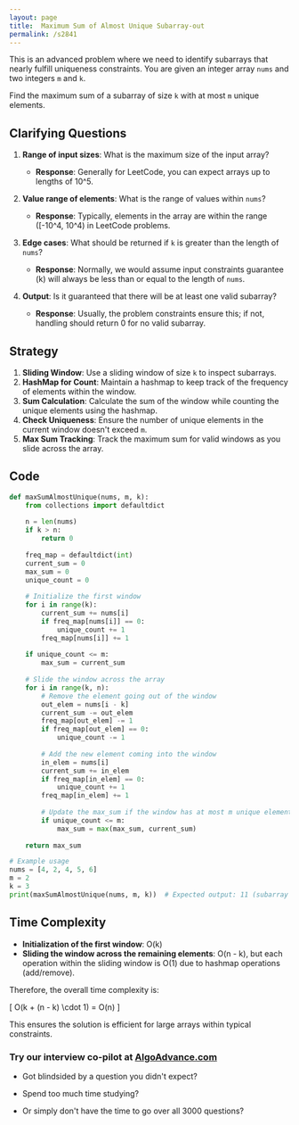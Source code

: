 ```yaml
---
layout: page
title:  Maximum Sum of Almost Unique Subarray-out
permalink: /s2841
---
```


This is an advanced problem where we need to identify subarrays that nearly fulfill uniqueness constraints. You are given an integer array `nums` and two integers `m` and `k`. 

Find the maximum sum of a subarray of size `k` with at most `m` unique elements.

## Clarifying Questions

1. **Range of input sizes**: What is the maximum size of the input array?
   - **Response**: Generally for LeetCode, you can expect arrays up to lengths of 10^5.

2. **Value range of elements**: What is the range of values within `nums`?
   - **Response**: Typically, elements in the array are within the range \([-10^4, 10^4\) in LeetCode problems.

3. **Edge cases**: What should be returned if `k` is greater than the length of `nums`?
   - **Response**: Normally, we would assume input constraints guarantee \(k\) will always be less than or equal to the length of `nums`.

4. **Output**: Is it guaranteed that there will be at least one valid subarray?
   - **Response**: Usually, the problem constraints ensure this; if not, handling should return 0 for no valid subarray.

## Strategy

1. **Sliding Window**: Use a sliding window of size `k` to inspect subarrays.
2. **HashMap for Count**: Maintain a hashmap to keep track of the frequency of elements within the window.
3. **Sum Calculation**: Calculate the sum of the window while counting the unique elements using the hashmap.
4. **Check Uniqueness**: Ensure the number of unique elements in the current window doesn't exceed `m`.
5. **Max Sum Tracking**: Track the maximum sum for valid windows as you slide across the array.

## Code

```python
def maxSumAlmostUnique(nums, m, k):
    from collections import defaultdict
    
    n = len(nums)
    if k > n:
        return 0
    
    freq_map = defaultdict(int)
    current_sum = 0
    max_sum = 0
    unique_count = 0
    
    # Initialize the first window
    for i in range(k):
        current_sum += nums[i]
        if freq_map[nums[i]] == 0:
            unique_count += 1
        freq_map[nums[i]] += 1
    
    if unique_count <= m:
        max_sum = current_sum
    
    # Slide the window across the array
    for i in range(k, n):
        # Remove the element going out of the window
        out_elem = nums[i - k]
        current_sum -= out_elem
        freq_map[out_elem] -= 1
        if freq_map[out_elem] == 0:
            unique_count -= 1
        
        # Add the new element coming into the window
        in_elem = nums[i]
        current_sum += in_elem
        if freq_map[in_elem] == 0:
            unique_count += 1
        freq_map[in_elem] += 1
        
        # Update the max_sum if the window has at most m unique elements
        if unique_count <= m:
            max_sum = max(max_sum, current_sum)
    
    return max_sum

# Example usage
nums = [4, 2, 4, 5, 6]
m = 2
k = 3
print(maxSumAlmostUnique(nums, m, k))  # Expected output: 11 (subarray [4, 2, 4])
```

## Time Complexity

- **Initialization of the first window**: O(k)
- **Sliding the window across the remaining elements**: O(n - k), but each operation within the sliding window is O(1) due to hashmap operations (add/remove).

Therefore, the overall time complexity is:

\[ O(k + (n - k) \cdot 1) = O(n) \]

This ensures the solution is efficient for large arrays within typical constraints.


### Try our interview co-pilot at [AlgoAdvance.com](https://algoAdvance.com)

- Got blindsided by a question you didn't expect?

- Spend too much time studying?

- Or simply don't have the time to go over all 3000 questions?

